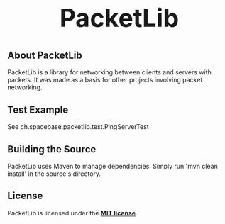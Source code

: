 <b><center><h1>PacketLib</h></center></b>
==========


<b>About PacketLib</b>
--------

PacketLib is a library for networking between clients and servers with packets. It was made as a basis for other projects involving packet networking.


<b>Test Example</b>
--------

See ch.spacebase.packetlib.test.PingServerTest


<b>Building the Source</b>
--------

PacketLib uses Maven to manage dependencies. Simply run 'mvn clean install' in the source's directory.


<b>License</b>
---------

PacketLib is licensed under the <b>[MIT license](http://www.opensource.org/licenses/mit-license.html)</b>.
